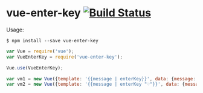 vue-enter-key [![Build Status](https://travis-ci.org/yasslab/vue-enter-key.svg?branch=master)](https://travis-ci.org/yasslab/vue-enter-key)
=============

Usage:

```console
$ npm install --save vue-enter-key
```

```js
var Vue = require('vue');
var VueEnterKey = require('vue-enter-key');

Vue.use(VueEnterKey);

var vm1 = new Vue({template: '{{message | enterKey}}', data: {message: "hello\nこんにちは\n你好"});
var vm2 = new Vue({template: '{{message | enterKey "♡"}}', data: {message: "hello\nこんにちは\n你好"});
```
